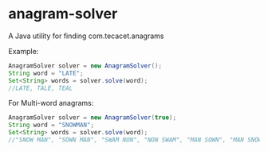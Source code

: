 # anagram-solver
A Java utility for finding com.tecacet.anagrams

Example:

```java
AnagramSolver solver = new AnagramSolver();
String word = "LATE";
Set<String> words = solver.solve(word);
//LATE, TALE, TEAL
```

For Multi-word anagrams:

```java
AnagramSolver solver = new AnagramSolver(true);
String word = "SNOWMAN";
Set<String> words = solver.solve(word);
//"SNOW MAN", "SOWN MAN", "SWAM NON", "NON SWAM", "MAN SOWN", "MAN SNOW"
```